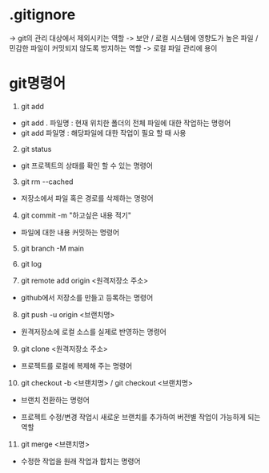 # .gitignore

-> git의 관리 대상에서 제외시키는 역할
-> 보안 / 로컬 시스템에 영향도가 높은 파일 / 민감한 파일이 커밋되지 않도록 방지하는 역할
-> 로컬 파일 관리에 용이

# git명령어

1. git add

- git add . 파일명 : 현재 위치한 폴더의 전체 파일에 대한 작업하는 명령어
- git add 파일명 : 해당파일에 대한 작업이 필요 할 때 사용

2. git status

- git 프로젝트의 상태를 확인 할 수 있는 명령어

3. git rm --cached

- 저장소에서 파일 혹은 경로를 삭제하는 명령어

4. git commit -m "하고싶은 내용 적기"

- 파일에 대한 내용 커밋하는 명령어

5. git branch -M main

6. git log

7. git remote add origin <원격저장소 주소>

- github에서 저장소를 만들고 등록하는 명령어

8. git push -u origin <브랜치명>

- 원격저장소에 로컬 소스를 실제로 반영하는 명령어
  <!-- * git push -u origin main -->
  <!-- * git push -u 최초작업시 설정해두면 다음 작업부터는 생략 가능 -->

9. git clone <원격저장소 주소>

- 프로젝트를 로컬에 복제해 주는 명령어
  <!-- * zip파일 다운로드 vs git clone => .git파일 제외 / .git파일 포함(커밋 / git설정 정보 확인 가능) -->
  <!-- * 프로젝트 소스 변경하기 위해 복제를 해야 하는데 단순 zip파일 다운로드만 하게 되면 협업에 맞지 않기 때문에 git clone을 통해 로컬로 프로젝트를 가져와 수정후 commit, push를 통해 소스 수정후 협업 가능해짐  -->

10. git checkout -b <브랜치명> / git checkout <브랜치명>

- 브랜치 전환하는 명령어

- 프로젝트 수정/변경 작업시 새로운 브랜치를 추가하여 버전별 작업이 가능하게 되는 역할

11. git merge <브랜치명>

- 수정한 작업을 원래 작업과 합치는 명령어
  <!-- * git merge <합칠 브랜치 명> -->
  <!-- * 서로 다른 브랜치의 같은 곳에 위치한 코드가 다를경우 conflict발생(충돌오류 발생) -->
